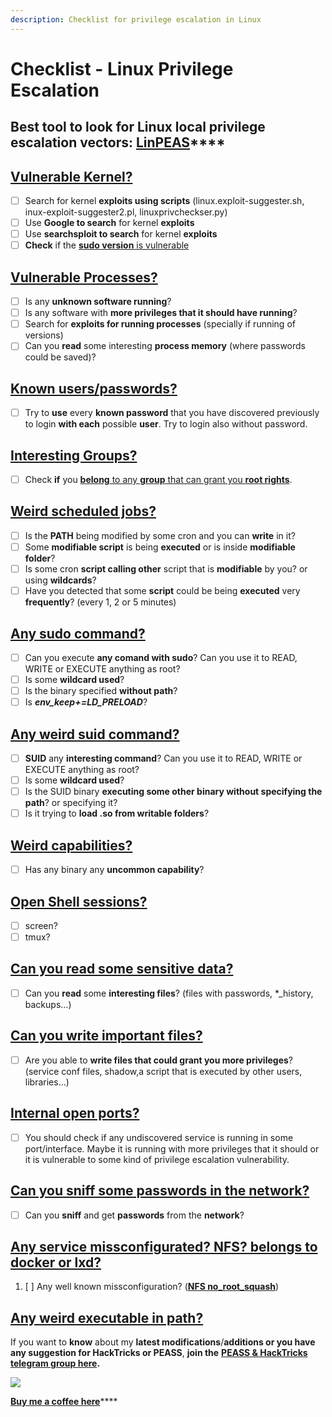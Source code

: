 ```yaml
---
description: Checklist for privilege escalation in Linux
---
```


# Checklist - Linux Privilege Escalation

## **Best tool to look for Linux local privilege escalation vectors:** [**LinPEAS**](https://github.com/carlospolop/privilege-escalation-awesome-scripts-suite/tree/master/linPEAS)\*\*\*\*

## [Vulnerable Kernel?](privilege-escalation/#kernel-exploits)

* [ ] Search for kernel **exploits using scripts** \(linux.exploit-suggester.sh, inux-exploit-suggester2.pl, linuxprivcheckser.py\)
* [ ] Use **Google to search** for kernel **exploits**
* [ ] Use **searchsploit to search** for kernel **exploits**
* [ ] **Check** if the [**sudo version** is vulnerable](privilege-escalation/#sudo-version)

## [Vulnerable Processes?](privilege-escalation/#processes)

* [ ] Is  any **unknown software running**?
* [ ] Is any software with **more privileges that it should have running**?
* [ ] Search for **exploits for running processes** \(specially if running of versions\)
* [ ] Can you **read** some interesting **process memory** \(where passwords could be saved\)?

## [Known users/passwords?](privilege-escalation/#users)

* [ ] Try to **use** every **known password** that you have discovered previously to login **with each** possible **user**. Try to login also without password.

## [Interesting Groups?](privilege-escalation/#groups)

* [ ] Check **if** you [**belong** to any **group** that can grant you **root rights**](privilege-escalation/interesting-groups-linux-pe.md).

## [Weird scheduled jobs?](privilege-escalation/#scheduled-jobs)

* [ ] Is the **PATH** being modified by some cron and you can **write** in it?
* [ ] Some **modifiable script** is being **executed** or is inside **modifiable folder**?
* [ ] Is some cron **script calling other** script that is **modifiable** by you? or using **wildcards**?
* [ ] Have you detected that some **script** could be being **executed** very **frequently**? \(every 1, 2 or 5 minutes\)

## [Any sudo command?](privilege-escalation/#commands-with-sudo-and-suid-commands)

* [ ] Can you execute **any comand with sudo**? Can you use it to READ, WRITE or EXECUTE anything as root?
* [ ] Is some **wildcard used**?
* [ ] Is the binary specified **without path**?
* [ ] Is _**env\_keep+=LD\_PRELOAD**_?

## [Any weird suid command?](privilege-escalation/#commands-with-sudo-and-suid-commands)

* [ ] **SUID** any **interesting command**? Can you use it to READ, WRITE or EXECUTE anything as root?
* [ ] Is some **wildcard used**?
* [ ] Is the SUID binary **executing some other binary without specifying the path**? or specifying it?
* [ ] Is it trying to **load .so from writable folders**?

## [Weird capabilities?](privilege-escalation/#capabilities)

* [ ] Has any binary any **uncommon capability**?

## [Open Shell sessions?](privilege-escalation/#open-shell-sessions)

* [ ] screen?
* [ ] tmux?

## [Can you read some sensitive data?](privilege-escalation/#read-sensitive-data)

* [ ] Can you **read** some **interesting files**? \(files with passwords, \*\_history, backups...\)

## [Can you write important files?](privilege-escalation/#writable-files)

* [ ] Are you able to **write files that could grant you more privileges**? \(service conf files, shadow,a script that is executed by other users, libraries...\)

## [Internal open ports?](privilege-escalation/#internal-open-ports)

* [ ] You should check if any undiscovered service is running in some port/interface. Maybe it is running with more privileges that it should or it is vulnerable to some kind of privilege escalation vulnerability.

## [Can you sniff some passwords in the network?](privilege-escalation/#sniffing)

* [ ] Can you **sniff** and get **passwords** from the **network**?

## [Any service missconfigurated? NFS? belongs to docker or lxd?](privilege-escalation/#privesc-exploiting-service-misconfigurations)

1. [ ] Any well known missconfiguration? \([**NFS no\_root\_squash**](privilege-escalation/nfs-no_root_squash-misconfiguration-pe.md)\)

## [Any weird executable in path?](privilege-escalation/#check-for-weird-executables)

If you want to **know** about my **latest modifications**/**additions or you have any suggestion for HackTricks or PEASS**, **join the** [**PEASS & HackTricks telegram group here**](https://t.me/peass)**.**

![](../.gitbook/assets/68747470733a2f2f7777772e6275796d6561636f666665652e636f6d2f6173736574732f696d672f637573746f6d5f696d616765732f6f72616e67655f696d672e706e67%20%284%29.png)

​[**Buy me a coffee here**](https://www.buymeacoffee.com/carlospolop)\*\*\*\*


